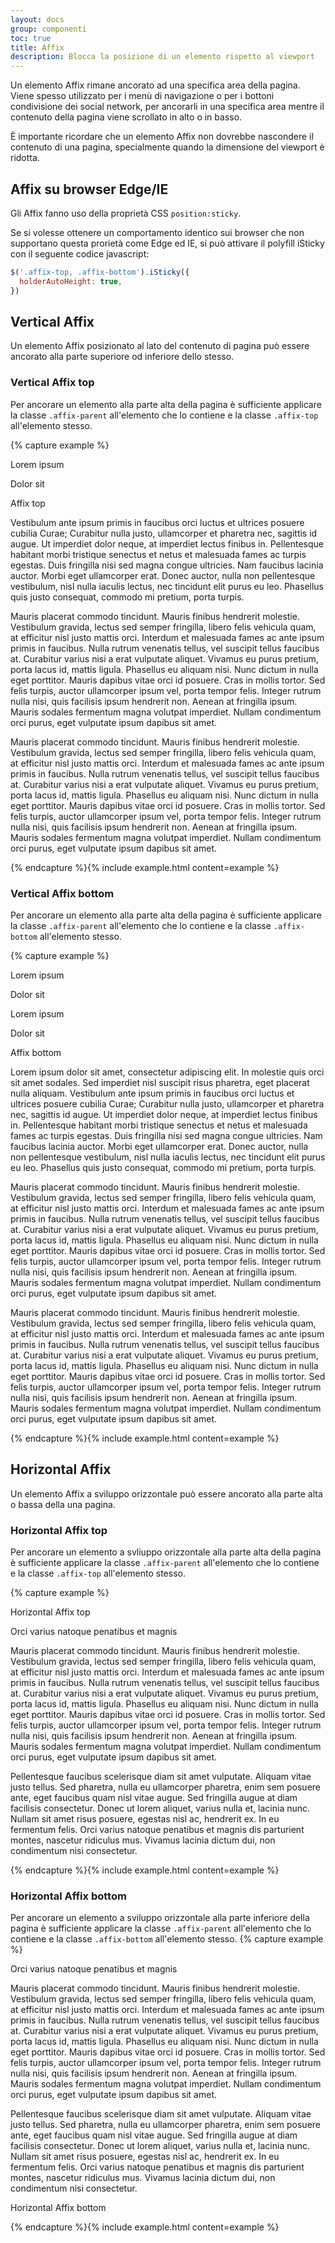 ```yaml
---
layout: docs
group: componenti
toc: true
title: Affix
description: Blocca la posizione di un elemento rispetto al viewport
---
```


<script>
  window.addEventListener('load', function() {
    $('.affix-top, .affix-bottom').iSticky({
      holderAutoHeight: true
    });
  });
</script>

<style>
  /* Style override for Documentation purposes */
  @media screen and (min-width: 768px) {
    .affix-top {
      top: 129px;
    }
  }
  @media screen and (min-width: 992px) {
    .affix-top {
      top: 89px;
    }
  }
  /* IE/Edge only hack
  Header sticky doesnt' work on IE/Edge
  so affix examples should stick to top of the window*/
  _:-ms-lang(x), .affix-top {
    top: 0;
  }
</style>

Un elemento Affix rimane ancorato ad una specifica area della pagina. Viene spesso utilizzato per i menù di navigazione o per i bottoni condivisione dei social network, per ancorarli in una specifica area mentre il contenuto della pagina viene scrollato in alto o in basso.

È importante ricordare che un elemento Affix non dovrebbe nascondere il contenuto di una pagina, specialmente quando la dimensione del viewport è ridotta.

## Affix su browser Edge/IE

Gli Affix fanno uso della proprietà CSS `position:sticky`.

Se si volesse ottenere un comportamento identico sui browser che non supportano questa prorietà come Edge ed IE, si può attivare il polyfill iSticky con il seguente codice javascript:

```js
$('.affix-top, .affix-bottom').iSticky({
  holderAutoHeight: true,
})
```

## Vertical Affix

Un elemento Affix posizionato al lato del contenuto di pagina può essere ancorato alla parte superiore od inferiore dello stesso.

### Vertical Affix top

Per ancorare un elemento alla parte alta della pagina è sufficiente applicare la classe `.affix-parent` all'elemento che lo contiene e la classe `.affix-top` all'elemento stesso.

{% capture example %}

<div class="affix-example container">
  <div class="row">
    <div class="col-6 col-md-3 p-2 affix-parent">
      <div class="neutral-1-bg-a7 p-3 mb-1">
        <p class="mb-0 white-color">Lorem ipsum</p>
      </div>
      <div class="neutral-1-bg-a7 p-3 mb-1">
        <p class="mb-0 white-color">Dolor sit</p>
      </div>
      <div class="primary-bg p-3 affix-top">
        <p class="mb-0 white-color">Affix top</p>
      </div>
    </div>
    <div class="col-6 col-md-9 p-2">
      <p>Vestibulum ante ipsum primis in faucibus orci luctus et ultrices posuere cubilia Curae; Curabitur nulla justo, ullamcorper et pharetra nec, sagittis id augue. Ut imperdiet dolor neque, at imperdiet lectus finibus in. Pellentesque habitant morbi tristique senectus et netus et malesuada fames ac turpis egestas. Duis fringilla nisi sed magna congue ultricies. Nam faucibus lacinia auctor. Morbi eget ullamcorper erat. Donec auctor, nulla non pellentesque vestibulum, nisl nulla iaculis lectus, nec tincidunt elit purus eu leo. Phasellus quis justo consequat, commodo mi pretium, porta turpis.</p>
      <p class="mb-0 d-none d-md-block">Mauris placerat commodo tincidunt. Mauris finibus hendrerit molestie. Vestibulum gravida, lectus sed semper fringilla, libero felis vehicula quam, at efficitur nisl justo mattis orci. Interdum et malesuada fames ac ante ipsum primis in faucibus. Nulla rutrum venenatis tellus, vel suscipit tellus faucibus at. Curabitur varius nisi a erat vulputate aliquet. Vivamus eu purus pretium, porta lacus id, mattis ligula. Phasellus eu aliquam nisi. Nunc dictum in nulla eget porttitor. Mauris dapibus vitae orci id posuere. Cras in mollis tortor. Sed felis turpis, auctor ullamcorper ipsum vel, porta tempor felis. Integer rutrum nulla nisi, quis facilisis ipsum hendrerit non. Aenean at fringilla ipsum. Mauris sodales fermentum magna volutpat imperdiet. Nullam condimentum orci purus, eget vulputate ipsum dapibus sit amet.</p>
    </div>
  </div>
  <div class="row p-2 d-none d-md-block">
    <p>Mauris placerat commodo tincidunt. Mauris finibus hendrerit molestie. Vestibulum gravida, lectus sed semper fringilla, libero felis vehicula quam, at efficitur nisl justo mattis orci. Interdum et malesuada fames ac ante ipsum primis in faucibus. Nulla rutrum venenatis tellus, vel suscipit tellus faucibus at. Curabitur varius nisi a erat vulputate aliquet. Vivamus eu purus pretium, porta lacus id, mattis ligula. Phasellus eu aliquam nisi. Nunc dictum in nulla eget porttitor. Mauris dapibus vitae orci id posuere. Cras in mollis tortor. Sed felis turpis, auctor ullamcorper ipsum vel, porta tempor felis. Integer rutrum nulla nisi, quis facilisis ipsum hendrerit non. Aenean at fringilla ipsum. Mauris sodales fermentum magna volutpat imperdiet. Nullam condimentum orci purus, eget vulputate ipsum dapibus sit amet.</p>
  </div>
</div>
{% endcapture %}{% include example.html content=example %}

### Vertical Affix bottom

Per ancorare un elemento alla parte alta della pagina è sufficiente applicare la classe `.affix-parent` all'elemento che lo contiene e la classe `.affix-bottom` all'elemento stesso.

{% capture example %}

<div class="affix-example container">
  <div class="row">
    <div class="col-6 col-md-3 p-2 affix-parent">
      <div class="neutral-1-bg-a7 p-3 mb-1">
        <p class="mb-0 white-color">Lorem ipsum</p>
      </div>
      <div class="neutral-1-bg-a7 p-3 mb-1">
        <p class="mb-0 white-color">Dolor sit</p>
      </div>
      <div class="neutral-1-bg-a7 p-3 mb-1">
        <p class="mb-0 white-color">Lorem ipsum</p>
      </div>
      <div class="neutral-1-bg-a7 p-3 mb-1">
        <p class="mb-0 white-color">Dolor sit</p>
      </div>
      <div class="primary-bg p-3 affix-bottom">
        <p class="mb-0 white-color">Affix bottom</p>
      </div>
    </div>
    <div class="col-6 col-md-9 p-2">
      <p>Lorem ipsum dolor sit amet, consectetur adipiscing elit. In molestie quis orci sit amet sodales. Sed imperdiet nisl suscipit risus pharetra, eget placerat nulla aliquam. Vestibulum ante ipsum primis in faucibus orci luctus et ultrices posuere cubilia Curae; Curabitur nulla justo, ullamcorper et pharetra nec, sagittis id augue. Ut imperdiet dolor neque, at imperdiet lectus finibus in. Pellentesque habitant morbi tristique senectus et netus et malesuada fames ac turpis egestas. Duis fringilla nisi sed magna congue ultricies. Nam faucibus lacinia auctor. Morbi eget ullamcorper erat. Donec auctor, nulla non pellentesque vestibulum, nisl nulla iaculis lectus, nec tincidunt elit purus eu leo. Phasellus quis justo consequat, commodo mi pretium, porta turpis.</p>
      <p class="d-none d-md-block">Mauris placerat commodo tincidunt. Mauris finibus hendrerit molestie. Vestibulum gravida, lectus sed semper fringilla, libero felis vehicula quam, at efficitur nisl justo mattis orci. Interdum et malesuada fames ac ante ipsum primis in faucibus. Nulla rutrum venenatis tellus, vel suscipit tellus faucibus at. Curabitur varius nisi a erat vulputate aliquet. Vivamus eu purus pretium, porta lacus id, mattis ligula. Phasellus eu aliquam nisi. Nunc dictum in nulla eget porttitor. Mauris dapibus vitae orci id posuere. Cras in mollis tortor. Sed felis turpis, auctor ullamcorper ipsum vel, porta tempor felis. Integer rutrum nulla nisi, quis facilisis ipsum hendrerit non. Aenean at fringilla ipsum. Mauris sodales fermentum magna volutpat imperdiet. Nullam condimentum orci purus, eget vulputate ipsum dapibus sit amet.</p>
    </div>
  </div>
  <div class="row p-2 d-none d-md-block">
    <p>Mauris placerat commodo tincidunt. Mauris finibus hendrerit molestie. Vestibulum gravida, lectus sed semper fringilla, libero felis vehicula quam, at efficitur nisl justo mattis orci. Interdum et malesuada fames ac ante ipsum primis in faucibus. Nulla rutrum venenatis tellus, vel suscipit tellus faucibus at. Curabitur varius nisi a erat vulputate aliquet. Vivamus eu purus pretium, porta lacus id, mattis ligula. Phasellus eu aliquam nisi. Nunc dictum in nulla eget porttitor. Mauris dapibus vitae orci id posuere. Cras in mollis tortor. Sed felis turpis, auctor ullamcorper ipsum vel, porta tempor felis. Integer rutrum nulla nisi, quis facilisis ipsum hendrerit non. Aenean at fringilla ipsum. Mauris sodales fermentum magna volutpat imperdiet. Nullam condimentum orci purus, eget vulputate ipsum dapibus sit amet.</p>
  </div>
</div>
{% endcapture %}{% include example.html content=example %}

## Horizontal Affix

Un elemento Affix a sviluppo orizzontale può essere ancorato alla parte alta o bassa della una pagina.

### Horizontal Affix top

Per ancorare un elemento a svliuppo orizzontale alla parte alta della pagina è sufficiente applicare la classe `.affix-parent` all'elemento che lo contiene e la classe `.affix-top` all'elemento stesso.

{% capture example %}

<div class="affix-example container affix-parent">
  <div class="primary-bg p-3 mb-1 text-center affix-top">
    <p class="mb-0 white-color">Horizontal Affix top</p>
  </div>
  <div class="row p-5">
    <p class="h3">Orci varius natoque penatibus et magnis</p>
    <p>Mauris placerat commodo tincidunt. Mauris finibus hendrerit molestie. Vestibulum gravida, lectus sed semper fringilla, libero felis vehicula quam, at efficitur nisl justo mattis orci. Interdum et malesuada fames ac ante ipsum primis in faucibus. Nulla rutrum venenatis tellus, vel suscipit tellus faucibus at. Curabitur varius nisi a erat vulputate aliquet. Vivamus eu purus pretium, porta lacus id, mattis ligula. Phasellus eu aliquam nisi. Nunc dictum in nulla eget porttitor. Mauris dapibus vitae orci id posuere. Cras in mollis tortor. Sed felis turpis, auctor ullamcorper ipsum vel, porta tempor felis. Integer rutrum nulla nisi, quis facilisis ipsum hendrerit non. Aenean at fringilla ipsum. Mauris sodales fermentum magna volutpat imperdiet. Nullam condimentum orci purus, eget vulputate ipsum dapibus sit amet.</p>
    <p class="d-none d-md-block">Pellentesque faucibus scelerisque diam sit amet vulputate. Aliquam vitae justo tellus. Sed pharetra, nulla eu ullamcorper pharetra, enim sem posuere ante, eget faucibus quam nisl vitae augue. Sed fringilla augue at diam facilisis consectetur. Donec ut lorem aliquet, varius nulla et, lacinia nunc. Nullam sit amet risus posuere, egestas nisl ac, hendrerit ex. In eu fermentum felis. Orci varius natoque penatibus et magnis dis parturient montes, nascetur ridiculus mus. Vivamus lacinia dictum dui, non condimentum nisi consectetur.</p>
  </div>
</div>
{% endcapture %}{% include example.html content=example %}

### Horizontal Affix bottom

Per ancorare un elemento a sviluppo orizzontale alla parte inferiore della pagina è sufficiente applicare la classe `.affix-parent` all'elemento che lo contiene e la classe `.affix-bottom` all'elemento stesso.
{% capture example %}

<div class="affix-example container affix-parent">
  <div class="row p-5">
    <p class="h3">Orci varius natoque penatibus et magnis</p>
    <p>Mauris placerat commodo tincidunt. Mauris finibus hendrerit molestie. Vestibulum gravida, lectus sed semper fringilla, libero felis vehicula quam, at efficitur nisl justo mattis orci. Interdum et malesuada fames ac ante ipsum primis in faucibus. Nulla rutrum venenatis tellus, vel suscipit tellus faucibus at. Curabitur varius nisi a erat vulputate aliquet. Vivamus eu purus pretium, porta lacus id, mattis ligula. Phasellus eu aliquam nisi. Nunc dictum in nulla eget porttitor. Mauris dapibus vitae orci id posuere. Cras in mollis tortor. Sed felis turpis, auctor ullamcorper ipsum vel, porta tempor felis. Integer rutrum nulla nisi, quis facilisis ipsum hendrerit non. Aenean at fringilla ipsum. Mauris sodales fermentum magna volutpat imperdiet. Nullam condimentum orci purus, eget vulputate ipsum dapibus sit amet.</p>
    <p class="d-none d-md-block">Pellentesque faucibus scelerisque diam sit amet vulputate. Aliquam vitae justo tellus. Sed pharetra, nulla eu ullamcorper pharetra, enim sem posuere ante, eget faucibus quam nisl vitae augue. Sed fringilla augue at diam facilisis consectetur. Donec ut lorem aliquet, varius nulla et, lacinia nunc. Nullam sit amet risus posuere, egestas nisl ac, hendrerit ex. In eu fermentum felis. Orci varius natoque penatibus et magnis dis parturient montes, nascetur ridiculus mus. Vivamus lacinia dictum dui, non condimentum nisi consectetur.</p>
  </div>
  <div class="primary-bg p-3 text-center affix-bottom">
    <p class="mb-0 white-color">Horizontal Affix bottom</p>
  </div>
</div>
{% endcapture %}{% include example.html content=example %}
